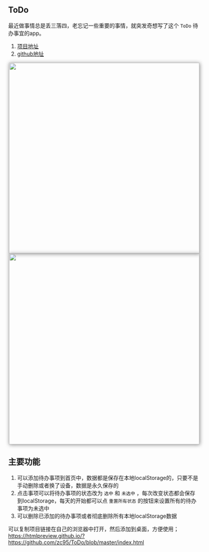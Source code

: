 
## ToDo

最近做事情总是丢三落四，老忘记一些重要的事情，就突发奇想写了这个 `ToDo` 待办事宜的app。

1. [项目地址](https://htmlpreview.github.io/?https://github.com/zc95/ToDo/blob/master/index.html#)
2. [github地址](https://github.com/zc95/ToDo)

<p style="text-align:center;">
<img style="box-shadow:1px 1px 10px #888888;display:inline-block;"  src="https://ws2.sinaimg.cn/large/006tNc79gy1fn8bgdbyhbj30xr1o04b6.jpg" height="500px;">
<img style="box-shadow:1px 1px 10px #888888;display:inline-block;"  src="https://ws4.sinaimg.cn/large/006tNc79gy1fn8bo7m0uqj30xr1o0tgz.jpg" height="500px;">
</p>


<!-- more -->

## 主要功能

1. 可以添加待办事项到首页中，数据都是保存在本地localStorage的，只要不是手动删除或者换了设备，数据是永久保存的
2. 点击事项可以将待办事项的状态改为 `选中` 和 `未选中` ，每次改变状态都会保存到localStorage，每天的开始都可以点 `重置所有状态` 的按钮来设置所有的待办事项为未选中
3. 可以删除已添加的待办事项或者彻底删除所有本地localStorage数据


可以复制项目链接在自己的浏览器中打开，然后添加到桌面，方便使用；
https://htmlpreview.github.io/?https://github.com/zc95/ToDo/blob/master/index.html




